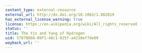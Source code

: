 ```yaml
---
content_type: external-resource
external_url: http://dx.doi.org/10.1063/1.882619
has_external_license_warning: true
license: https://en.wikipedia.org/wiki/All_rights_reserved
status: ''
title: The Yin and Yang of Hydrogen
uid: 57870860-09f1-48c1-925f-a4210ef7de69
wayback_url: ''
---
```

